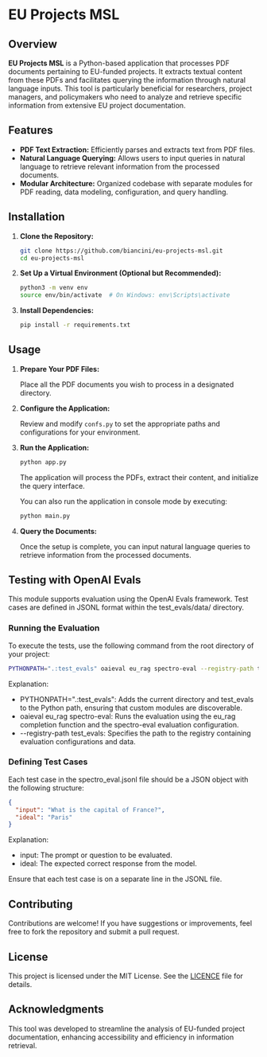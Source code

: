 # EU Projects MSL

## Overview

**EU Projects MSL** is a Python-based application that processes PDF documents pertaining to EU-funded projects. It extracts textual content from these PDFs and facilitates querying the information through natural language inputs. This tool is particularly beneficial for researchers, project managers, and policymakers who need to analyze and retrieve specific information from extensive EU project documentation.

## Features

- **PDF Text Extraction:** Efficiently parses and extracts text from PDF files.
- **Natural Language Querying:** Allows users to input queries in natural language to retrieve relevant information from the processed documents.
- **Modular Architecture:** Organized codebase with separate modules for PDF reading, data modeling, configuration, and query handling.

## Installation

1. **Clone the Repository:**

   ```bash
   git clone https://github.com/biancini/eu-projects-msl.git
   cd eu-projects-msl
   ```

2. **Set Up a Virtual Environment (Optional but Recommended):**

   ```bash
   python3 -m venv env
   source env/bin/activate  # On Windows: env\Scripts\activate
   ```

3. **Install Dependencies:**

   ```bash
   pip install -r requirements.txt
   ```

## Usage

1. **Prepare Your PDF Files:**

   Place all the PDF documents you wish to process in a designated directory.

2. **Configure the Application:**

   Review and modify `confs.py` to set the appropriate paths and configurations for your environment.

3. **Run the Application:**

   ```bash
   python app.py
   ```

   The application will process the PDFs, extract their content, and initialize the query interface.

   You can also run the application in console mode by executing:

   ```bash
   python main.py
   ```

4. **Query the Documents:**

   Once the setup is complete, you can input natural language queries to retrieve information from the processed documents.

## Testing with OpenAI Evals

This module supports evaluation using the OpenAI Evals framework. Test cases are defined in JSONL format within the test_evals/data/ directory.

### Running the Evaluation

To execute the tests, use the following command from the root directory of your project:

```bash
PYTHONPATH=".:test_evals" oaieval eu_rag spectro-eval --registry-path test_evals
```

Explanation:
-	PYTHONPATH=".:test_evals": Adds the current directory and test_evals to the Python path, ensuring that custom modules are discoverable.
-	oaieval eu_rag spectro-eval: Runs the evaluation using the eu_rag completion function and the spectro-eval evaluation configuration.
-	--registry-path test_evals: Specifies the path to the registry containing evaluation configurations and data.

### Defining Test Cases

Each test case in the spectro_eval.jsonl file should be a JSON object with the following structure:
```json
{
  "input": "What is the capital of France?",
  "ideal": "Paris"
}
```

Explanation:
-	input: The prompt or question to be evaluated.
-	ideal: The expected correct response from the model.

Ensure that each test case is on a separate line in the JSONL file.

## Contributing

Contributions are welcome! If you have suggestions or improvements, feel free to fork the repository and submit a pull request.

## License

This project is licensed under the MIT License. See the [LICENCE](LICENCE) file for details.

## Acknowledgments

This tool was developed to streamline the analysis of EU-funded project documentation, enhancing accessibility and efficiency in information retrieval.
